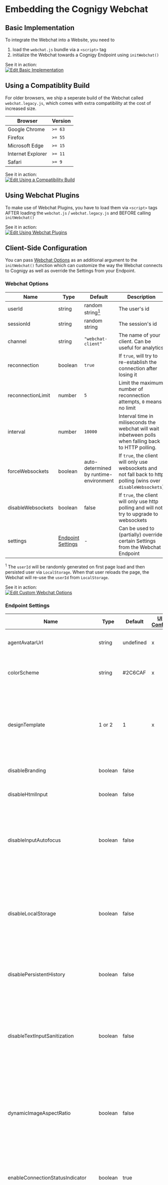 # Embedding the Cognigy Webchat

## Basic Implementation

To integrate the Webchat into a Website, you need to

1. load the `webchat.js` bundle via a `<script>` tag
2. initialize the Webchat towards a Cognigy Endpoint using `initWebchat()`

See it in action:  
[![Edit Basic Implementation](https://codesandbox.io/static/img/play-codesandbox.svg)](https://codesandbox.io/s/basic-cognigy-webchat-embedding-ict1u?fontsize=14&hidenavigation=1&theme=dark)

## Using a Compatiblity Build

For older browsers, we ship a seperate build of the Webchat called `webchat.legacy.js`, which comes with extra compatibility at the cost of increased size.

| Browser           | Version |
| ----------------- | ------- |
| Google Chrome     | `>= 63` |
| Firefox           | `>= 55` |
| Microsoft Edge    | `>= 15` |
| Internet Explorer | `>= 11` |
| Safari            | `>= 9`  |

See it in action:  
[![Edit Using a Compatibility Build](https://codesandbox.io/static/img/play-codesandbox.svg)](https://codesandbox.io/s/embedding-the-cognigy-webchat-yu1yg?fontsize=14&hidenavigation=1&theme=dark)

## Using Webchat Plugins

To make use of Webchat Plugins, you have to load them via `<script>` tags AFTER loading the `webchat.js` / `webchat.legacy.js` and BEFORE calling `initWebchat()`

See it in action:  
[![Edit Using Webchat Plugins](https://codesandbox.io/static/img/play-codesandbox.svg)](https://codesandbox.io/s/embedding-the-cognigy-webchat-1p6ky?fontsize=14&hidenavigation=1&theme=dark)

## Client-Side Configuration

You can pass [Webchat Options](#webchat-options) as an additional argument to the `initWebchat()` function which can customize the way the Webchat connects to Cognigy as well as override the Settings from your Endpoint.

### Webchat Options

| Name              | Type                                    | Default                                          | Description                                                                                                      |
| ----------------- | --------------------------------------- | ------------------------------------------------ | ---------------------------------------------------------------------------------------------------------------- |
| userId            | string                                  | random string[<sup>1</sup>](#persistent-user-id) | The user's id                                                                                                    |
| sessionId         | string                                  | random string                                    | The session's id                                                                                                 |
| channel           | string                                  | `"webchat-client"`                               | The name of your client. Can be useful for analytics                                                             |
| reconnection      | boolean                                 | `true`                                           | If `true`, will try to re-establish the connection after losing it                                               |
| reconnectionLimit | number                                  | `5`                                              | Limit the maximum number of reconnection attempts, `0` means no limit                                            |
| interval          | number                                  | `10000`                                          | Interval time in miliseconds the webchat will wait inbetween polls when falling back to HTTP polling.            |
| forceWebsockets   | boolean                                 | auto-determined by runtime-environment           | If `true`, the client will only use websockets and not fall back to http polling (wins over `disableWebsockets`) |
| disableWebsockets | boolean                                 | false                                            | If `true`, the client will only use http polling and will not try to upgrade to websockets                       |
| settings          | [Endpoint Settings](#endpoint-settings) | -                                                | Can be used to (partially) override certain Settings from the Webchat Endpoint                                   |

<sup id="persistent-user-id">1</sup> The `userId` will be randomly generated on first page load and then persisted user via `LocalStorage`. When that user reloads the page, the Webchat will re-use the `userId` from `LocalStorage`.

See it in action:  
[![Edit Custom Webchat Options](https://codesandbox.io/static/img/play-codesandbox.svg)](https://codesandbox.io/s/embedding-the-cognigy-webchat-4xkv8?fontsize=14&hidenavigation=1&theme=dark)

### Endpoint Settings

| Name                               | Type                                | Default         | [UI Config](#UI-Configurable) | [Demo Exclusive](#Demo-Page-Settings) | [Updatable](#Safe-To-Update)    | Description                                                                                                                                                                                                     |
| ---------------------------------- | ----------------------------------- | --------------- | ----------------------------- | ------------------------------------- | ------------------------------- | --------------------------------------------------------------------------------------------------------------------------------------------------------------------------------------------------------------- |
| agentAvatarUrl                     | string                              | undefined       | x                             |                                       |                                 | A custom avatar that sould be displayed next to agent messages                                                                                                                                                  |
| colorScheme                        | string                              | #2C6CAF         | x                             |                                       |                                 | The background color of the header and bot messages in the Webchat.                                                                                                                                             |
| designTemplate                     | 1 or 2                              | 1               | x                             | x                                     |                                 | The Webchat design template to use. We default to design template 1 (bottom right with a button), you can switch to template 2, which is the centered webchat.                                                  |
| disableBranding                    | boolean                             | false           |                               |                                       |                                 | If true, hides "Powered by Cognigy" link                                                                                                                                                                        |
| disableHtmlInput                   | boolean                             | false           |                               |                                       |                                 | If true, strips all html tags out from the input of the user.                                                                                                                                                   |
| disableInputAutofocus              | boolean                             | false           |                               |                                       |                                 | By default, the input will automatically focus when a user opens the widget. If you set this to true, the input will no longer focus when opening the widget.                                                   |
| disableLocalStorage                | boolean                             | false           |                               |                                       |                                 | If true, disables storing any information in browsers storage like persistent history and userId. This flag has a higher priority than `useSessionStorage` - setting this to true also disables SessionStorage. |
| disablePersistentHistory           | boolean                             | false           |                               |                                       |                                 | If true, disables storing of the chat history into LocalStorage (used for persistence).                                                                                                                         |
| disableTextInputSanitization       | boolean                             | false           |                               |                                       |                                 | By default, text inputs from the user will be sanitized for HTML with scripting. If you set this to true, users can send any kind of HTML text, including script-tags and onload-attributes etc.                |
| dynamicImageAspectRatio            | boolean                             | false           |                               |                                       |                                 | If true, images from the "gallery", "attachment" or "top list item" template will not have a forced aspect ratio and will be fully displayed full-width without cropping                                        |
| enableConnectionStatusIndicator    | boolean                             | true            |                               |                                       |                                 | Whether to show a warning if the connection is lost during a conversation. The warning will disappear when the connection is re-established.                                                                    |
| enableAutoFocus                    | boolean                             | false           |                               |                                       |                                 | If true, focus will be automatically moved to the first focusable element within the latest incoming message. Ths focus will only be moved when the focus is currently on an element within the chat log.       |
| enableInjectionWithoutEmptyHistory | boolean                             | false           |                               |                                       |                                 | If true, will not prevent the auto-inject start behavior from being triggered if the history is not empty                                                                                                       |
| enableFocusTrap                    | boolean                             | false           |                               |                                       |                                 | If true, elements outside the chat window will not be focusable during keyboard navigation when the chat window is open                                                                                         |
| enableGenericHTMLStyling           | boolean                             | false           |                               |                                       |                                 | If true, will apply generic CSS styling rules to the HTML content of regular text messages                                                                                                                      |
| enablePersistentMenu               | boolean                             | false           | x                             |                                       |                                 | Whether to enable the Persistent Menu                                                                                                                                                                           |
| enableStrictMessengerSync          | boolean                             | false           |                               |                                       |                                 | If set to true, will NOT render the message from the "Messenger" tab in the SAY node unless "Use Facebook Channel" is checked in the "Webchat" tab.                                                             |
| enableSTT                          | boolean                             | false           | x                             | x                                     |                                 | Whether to load the speech input plugin.                                                                                                                                                                        |
| enableTTS                          | boolean                             | false           | x                             | x                                     |                                 | Whether to load the speech output plugin.                                                                                                                                                                       |
| enableTypingIndicator              | boolean                             | true            | x                             |                                       |                                 | Whether to enable typing indicators in the Webchat when the Conversational AI is replying. Requires a messageDelay to be set.                                                                                   |
| enableUnreadMessageBadge           | boolean                             | false           |                               |                                       |                                 | If true, the webchat shows a badge with the number of unread messages at the toggle button                                                                                                                      |
| enableUnreadMessagePreview         | boolean                             | false           |                               |                                       | x                               | If true, the webchat shows a message bubble with the latest retrieved bot message.                                                                                                                              |
| enableUnreadMessageSound           | boolean                             | false           | x                             |                                       |                                 | If true, plays a notification sound for each incoming unread message                                                                                                                                            |
| enableUnreadMessageTitleIndicator  | boolean                             | false           |                               |                                       |                                 | If true, will indicate the amount of unread messages in the page title every 1000ms                                                                                                                             |
| engagementMessageText              | string                              | ""              |                               |                                       |                                 | The logo to display in the header of the Webchat. Defaults to a COGNIGY.AI logo. 
|
| focusInputAfterPostback            | boolean                             | false            |                               |                                       |                                 | If true, the message input field will receive focus after a Postback button or quick reply button is clicked                                                                                                                                  |
| getStartedText                     | string                              | ""              | x                             |                                       | [x\*](#Updating-start-behavior) | The visible text of the generated message if `startBehavior` is set to `"button"` or `"injection"`                                                                                                              |
| getStartedPayload                  | string                              | ""              | x                             |                                       | [x\*](#Updating-start-behavior) | The actual text payload of the generated message if `startBehavior` is set to `"button"` or `"injection"`                                                                                                       |
| getStartedButtonText               | string                              | ""              | x                             |                                       | [x\*](#Updating-start-behavior) | The label of the "get started button" if `startBehavior` is set to `"button"`                                                                                                                                   |
| ignoreLineBreaks                   | boolean                             | false           | x                             |                                       |                                 | Whether to ignore line breaks in the Messenger Generic Templates, Gallery Cards Subtitle.                                                                                                                       |
| inputPlaceholder                   | string                              | "Write a reply" | x                             |                                       |                                 | The placeholder text to display in the input field.                                                                                                                                                             |
| messageLogoUrl                     | string                              | COGNIGY.AI Logo | x                             |                                       |                                 | A custom avatar that should be displayed next to bot messages. Defaults to a COGNIGY.AI logo.                                                                                                                   |
| persistentMenu                     | [Persistent Menu](#persistent-menu) | -               | x                             |                                       |                                 | The Persistent Menu to render in the Webchat.                                                                                                                                                                   |
| showEngagementMessagesInChat       | boolean                             | false           |                               |                                       |                                 | If this is true, then engagement messages will also be shown in the chat window                                                                                                                                 |
| startBehavior                      | 'none' , 'button', 'injection'      | 'none'          | x                             |                                       |                                 | If 'none', will start the webchat with a text input, 'button' will display a get started button with a preconfigured message, 'injection' will automatically send a message to the bot.                         |
| title                              | string                              | Cognigy Webchat | x                             |                                       |                                 | The text that will be shown in the title bar of the Webchat                                                                                                                                                     |
| unreadMessageTitleText             | string                              | "New Message"   | x                             |                                       |                                 | The website title that is displayed when the user retrieved one new message                                                                                                                                     |
| unreadMessageTitleTextPlural       | string                              | "New Messages"  | x                             |                                       |                                 | The website title that is displayed when the user retrieved more than one new message                                                                                                                           |
| userAvatarUrl                      | string                              | undefined       | x                             |                                       |                                 | A custom avatar that should be displayed next to user messages. Defaults to a user icon.                                                                                                                        |
| useSessionStorage                  | boolean                             | false           |                               |                                       |                                 | If true, to store chat history and userId sessionStorage is used instead of localStorage. Note: This means the userId will not be persisted after closing and re-opening a browser tab.                         |

##### UI Configurable

These settings can be controlled by a graphical input within the Endpoint editor

##### Demo Page Settings

These settings only take effect on the integrated Demo page reachable through the "OPEN WEBCHAT" button in the Endpoint editor.

##### Safe to Update

These settings were designed to be used and tested with the [`updateSettings`](./webchat-api.md#update-settings) API.
The list of "safe to update" features will be expanded over time.

###### Updating Start Behavior

These properties can be updated, but will only have effect if the "injection" message was not sent yet / the "button" was not clicked yet.

See it in action:  
[![Edit Override Endpoint Settings](https://codesandbox.io/static/img/play-codesandbox.svg)](https://codesandbox.io/s/embedding-the-cognigy-webchat-bpz1r?fontsize=14&hidenavigation=1&theme=dark)

#### Persistent Menu

| Name      | Type                                                    | Default | Description                                               |
| --------- | ------------------------------------------------------- | ------- | --------------------------------------------------------- |
| title     | string                                                  | `""`    | The title of the Persistent Menu                          |
| menuItems | Array of [Persistent Menu Items](#persistent-menu-item) | `[]`    | A List of Items that should appear in the Persistent Menu |

#### Persistent Menu Item

| Name    | Type   | Default | Description                                                          |
| ------- | ------ | ------- | -------------------------------------------------------------------- |
| title   | string | `""`    | The label of the Persisted Menu Item and visible Text on the Message |
| payload | string | `""`    | The actual text message that should be sent                          |

#### Unread Messages Preview

If the website title should display, that the virtual agent sent a new message, the following configuration could be used:

```js
{
  settings: {
    unreadMessageTitleText: "New message",
    unreadMessageTitleTextPlural: "New messages",
    enableUnreadMessageTitleIndicator: true,
    enableUnreadMessageSound: true
  }
}
```

See it in action:  
[![Edit Override Endpoint Settings](https://codesandbox.io/static/img/play-codesandbox.svg)](https://codesandbox.io/s/unread-message-preview-oubyf?fontsize=14&hidenavigation=1&theme=dark)
